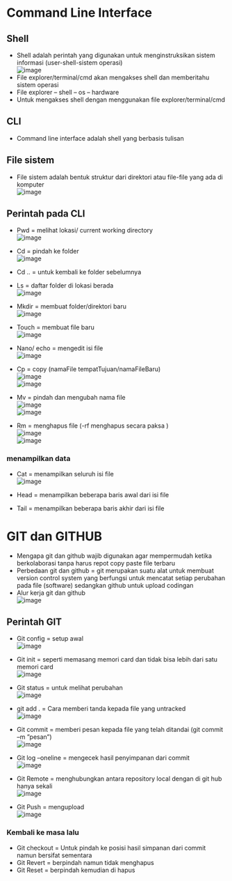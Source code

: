 # Command Line Interface
## Shell
- Shell adalah perintah yang digunakan untuk menginstruksikan sistem informasi 
(user-shell-sistem operasi)
<br>![image](https://user-images.githubusercontent.com/85721388/192085757-e33770a3-2639-4161-ba07-9a547e140b51.png) 
- File explorer/terminal/cmd akan mengakses shell dan memberitahu sistem operasi 
- File explorer – shell – os – hardware
-	Untuk mengakses shell dengan menggunakan file explorer/terminal/cmd

## CLI
-	Command line interface adalah shell yang berbasis tulisan

## File sistem
-	File sistem adalah bentuk struktur dari direktori atau file-file yang ada di komputer
<br>![image](https://user-images.githubusercontent.com/85721388/192085782-29b987c3-111d-479e-8b8d-eb39cfc6ab22.png)
 
## Perintah pada CLI
-	Pwd = melihat lokasi/ current working directory
 <br>![image](https://user-images.githubusercontent.com/85721388/192085804-b54162b7-2ba0-4c19-ab42-8d0ae1675b2a.png)

-	Cd = pindah ke folder
<br>![image](https://user-images.githubusercontent.com/85721388/192085821-e13a1688-4e7f-4ec7-9b9c-bf0875928e4d.png)
 
-	Cd .. = untuk kembali ke folder sebelumnya

-	Ls = daftar folder di lokasi berada
<br>![image](https://user-images.githubusercontent.com/85721388/192085846-3802cbf6-16d5-4299-b989-123f79ca139c.png)
 
-	Mkdir = membuat folder/direktori baru
<br>![image](https://user-images.githubusercontent.com/85721388/192085872-82dea4b0-5668-43d1-9f9b-f6e3eb997d00.png)

-	Touch = membuat file baru
<br>![image](https://user-images.githubusercontent.com/85721388/192085875-310d05e9-9132-42cf-9a71-0b3afdf6f2dd.png)

-	Nano/ echo = mengedit isi file
<br>![image](https://user-images.githubusercontent.com/85721388/192085882-12d3ce13-facb-49e0-93ab-c1e7c63b4ab9.png)

-	Cp = copy (namaFile tempatTujuan/namaFileBaru)
<br>![image](https://user-images.githubusercontent.com/85721388/192085895-9ce09d3a-37ae-49aa-a93f-794ffacebc5a.png)
<br>![image](https://user-images.githubusercontent.com/85721388/192085905-aa88fb00-6e9b-4d0e-b5fa-0e763566065d.png)

-	Mv = pindah dan mengubah nama file
<br>![image](https://user-images.githubusercontent.com/85721388/192085913-48ddda45-7a3f-4c81-9f48-cb96bf20e51c.png)
<br>![image](https://user-images.githubusercontent.com/85721388/192085921-45f15499-4602-43a6-bbaf-a98c3a845f03.png)

- Rm = menghapus file (-rf menghapus secara paksa )
<br>![image](https://user-images.githubusercontent.com/85721388/192085930-4d9a70eb-6cbe-49f2-a559-49d7a26631bd.png)
<br>![image](https://user-images.githubusercontent.com/85721388/192085933-745fb5d9-9b2f-4a8f-bcd1-236637da1b05.png)

### menampilkan data 
-	Cat = menampilkan seluruh isi file
<br>![image](https://user-images.githubusercontent.com/85721388/192085892-346196fc-d17c-4678-917f-93d4d9459a68.png)
 
-	Head = menampilkan beberapa baris awal dari isi file
-	Tail = menampilkan beberapa baris akhir dari isi file

# GIT dan GITHUB
-	Mengapa git dan github wajib digunakan agar mempermudah ketika berkolaborasi tanpa harus repot copy paste file terbaru
-	Perbedaan git dan github = git merupakan suatu alat untuk membuat version control system yang berfungsi untuk mencatat setiap perubahan pada file (software) sedangkan github untuk upload codingan
-	Alur kerja git dan github
<br>![image](https://user-images.githubusercontent.com/85721388/192086436-ba70e224-ca2b-4532-9a7b-6e82af2a103e.png)

## Perintah GIT
- Git config = setup awal
<br>![image](https://user-images.githubusercontent.com/85721388/192086327-c8661655-b7a8-467c-aec9-c81a05dd393f.png)

-	Git init = seperti memasang memori card dan tidak bisa lebih dari satu memori card
<br>![image](https://user-images.githubusercontent.com/85721388/192086332-52311b82-a3b8-4672-867a-7577b7a47663.png)

-	Git status = untuk melihat perubahan
<br>![image](https://user-images.githubusercontent.com/85721388/192086337-a6c611b1-9524-46e6-a1ab-c53c41620c6b.png)
 
-	git add . = Cara memberi tanda kepada file yang untracked
<br>![image](https://user-images.githubusercontent.com/85721388/192086350-ec8eeaf5-4e36-4d6c-934a-1c9702cc8f02.png)
 
-	Git commit = memberi pesan kepada file yang telah ditandai (git commit –m ”pesan”)
<br>![image](https://user-images.githubusercontent.com/85721388/192086373-6ca53171-803d-43aa-af9a-693dca773648.png)
 
-	Git log –oneline = mengecek hasil penyimpanan dari commit
<br>![image](https://user-images.githubusercontent.com/85721388/192086390-103e3619-edc4-4a29-9930-c58cd6ef4daf.png)

-	Git Remote = menghubungkan antara repository local dengan di git hub hanya sekali
<br>![image](https://user-images.githubusercontent.com/85721388/192086405-43d521d1-f382-47b9-b0ec-f94e4a1c8ee7.png)
 
- Git Push = mengupload
<br>![image](https://user-images.githubusercontent.com/85721388/192086409-149f1a7c-0ecb-438f-94d1-cb125f200e47.png)
 
### Kembali ke masa lalu
-	Git checkout = Untuk pindah ke posisi hasil simpanan dari commit namun bersifat sementara
-	Git Revert = berpindah namun tidak menghapus
-	Git Reset = berpindah kemudian di hapus

 
 

 
